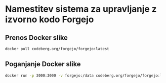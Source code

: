 # Namestitev sistema za upravljanje z izvorno kodo Forgejo

## Prenos Docker slike
```bash
docker pull codeberg.org/forgejo/forgejo:latest
```

## Poganjanje Docker slike
```bash
docker run -p 3000:3000 -v forgejo:/data codeberg.org/forgejo/forgejo:latest
```